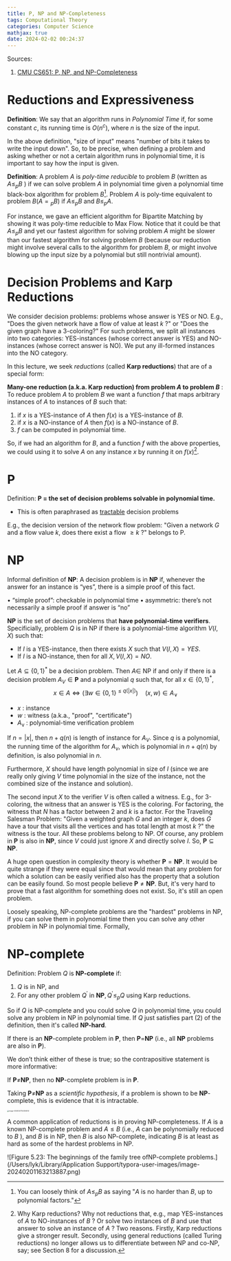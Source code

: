 ```yaml
---
title: P, NP and NP-Completeness
tags: Computational Theory
categories: Computer Science
mathjax: true
date: 2024-02-02 00:24:37
---
```



Sources:

1. [CMU CS651: P, NP, and NP-Completeness](https://www.cs.cmu.edu/~avrim/451/lectures/lect1102.pdf)

<!--more-->

# Reductions and Expressiveness

**Definition**: We say that an algorithm runs in *Polynomial Time* if, for some constant $c$, its running time is $O\left(n^c\right)$, where $n$ is the size of the input.

In the above definition, "size of input" means "number of bits it takes to write the input down". So, to be precise, when defining a problem and asking whether or not a certain algorithm runs in polynomial time, it is important to say how the input is given.



**Definition**: A problem $A$ is *poly-time reducible* to problem $B$ (written as $A \leq_p B$ ) if we can solve problem $A$ in polynomial time given a polynomial time black-box algorithm for problem $B$[^1]. Problem $A$ is poly-time equivalent to problem $B\left(A={ }_p B\right)$ if $A \leq_p B$ and $B \leq_p A$.

For instance, we gave an efficient algorithm for Bipartite Matching by showing it was poly-time reducible to Max Flow. Notice that it could be that $A \leq_p B$ and yet our fastest algorithm for solving problem $A$ might be slower than our fastest algorithm for solving problem $B$ (because our reduction might involve several calls to the algorithm for problem $B$, or might involve blowing up the input size by a polynomial but still nontrivial amount).

# Decision Problems and Karp Reductions

We consider decision problems: problems whose answer is YES or NO. E.g., "Does the given network have a flow of value at least $k$ ?" or "Does the given graph have a 3-coloring?" For such problems, we split all instances into two categories: YES-instances (whose correct answer is YES) and NO-instances (whose correct answer is NO). We put any ill-formed instances into the NO category.

In this lecture, we seek *reductions* (called **Karp reductions**) that are of a special form:

**Many-one reduction (a.k.a. Karp reduction) from problem $A$ to problem $B$** : To reduce problem $A$ to problem $B$ we want a function $f$ that maps arbitrary instances of $A$ to instances of $B$ such that:

1. if $x$ is a YES-instance of $A$ then $f(x)$ is a YES-instance of $B$.
2. if $x$ is a NO-instance of $A$ then $f(x)$ is a NO-instance of $B$.
3. $f$ can be computed in polynomial time.

So, if we had an algorithm for $B$, and a function $f$ with the above properties, we could using it to solve $A$ on any instance $x$ by running it on $f(x)$[^2].

# P

Definition: **P = the set of decision problems solvable in polynomial time.** 

* This is often paraphrased as <u>tractable</u> decision problems

E.g., the decision version of the network flow problem: "Given a network $G$ and a flow value $k$, does there exist a flow $\geq k$ ?" belongs to P.

# NP

Informal definition of **NP**: A decision problem is in **NP** if, whenever the answer for an instance is “yes”, there is a simple proof of this fact.

• “simple proof”: checkable in polynomial time
 • asymmetric: there’s not necessarily a simple proof if answer is “no”



**NP** is the set of decision problems that **have polynomial-time verifiers**. Specificially, problem $Q$ is in NP if there is a polynomial-time algorithm $V(I, X)$ such that:

- If $I$ is a YES-instance, then there exists $X$ such that $V(I, X)=Y E S$.
- If $I$ is a NO-instance, then for all $X, V(I, X)=N O$.



Let $A \subseteq\{0,1\}^*$ be a decision problem. Then $A \in$ NP if and only if there is a decision problem $A_V \in \mathbf{P}$ and a polynomial $q$ such that, for all $x \in\{0,1\}^*$,
$$
x \in A \Leftrightarrow\left(\exists w \in\{0,1\}^{\leq q(|x|)}\right) \quad(x, w) \in A_{\vee}
$$
- $x$ : instance
- $w$ : witness (a.k.a., "proof", "certificate")
- $A_{\mathrm{v}}$ : polynomial-time verification problem

If $n=|x|$, then $n+q(n)$ is length of instance for $A_V$.
Since $q$ is a polynomial, the running time of the algorithm for $A_v$, which is polynomial in $n+q(n)$ by definition, is also polynomial in $n$.





Furthermore, $X$ should have length polynomial in size of $I$ (since we are really only giving $V$ time polynomial in the size of the instance, not the combined size of the instance and solution).

The second input $X$ to the verifier $V$ is often called a witness. E.g., for 3-coloring, the witness that an answer is YES is the coloring. For factoring, the witness that $N$ has a factor between 2 and $k$ is a factor. For the Traveling Salesman Problem: "Given a weighted graph $G$ and an integer $k$, does $G$ have a tour that visits all the vertices and has total length at most $k$ ?" the witness is the tour. All these problems belong to NP. Of course, any problem in $\mathbf{P}$ is also in $\mathbf{N P}$, since $V$ could just ignore $X$ and directly solve $I$. So, $\mathbf{P} \subseteq \mathbf{N P}$.

A huge open question in complexity theory is whether $\mathbf{P}=\mathbf{N P}$. It would be quite strange if they were equal since that would mean that any problem for which a solution can be easily verified also has the property that a solution can be easily found. So most people believe $\mathbf{P} \neq \mathbf{N P}$. But, it's very hard to prove that a fast algorithm for something does not exist. So, it's still an open problem.

Loosely speaking, NP-complete problems are the "hardest" problems in NP, if you can solve them in polynomial time then you can solve any other problem in NP in polynomial time. Formally,

# NP-complete

Definition: Problem $Q$ is **NP-complete** if:

1. $Q$ is in NP, and
2. For any other problem $Q^{\prime}$ in $\mathbf{N P}, Q^{\prime} \leq_p Q$ using Karp reductions.

So if $Q$ is NP-complete and you could solve $Q$ in polynomial time, you could solve any problem in NP in polynomial time. If $Q$ just satisfies part (2) of the definition, then it's called **NP-hard**.



If there is an **NP**-complete problem in **P**, then **P**=**NP** (i.e., all **NP** problems are also in **P**).

We don’t think either of these is true; so the contrapositive statement is more informative:

If **P**≠**NP**, then no **NP**-complete problem is in **P**.

Taking **P**≠**NP** as a *scientific hypothesis*, if a problem is shown to be **NP**-complete, this is evidence that it is intractable.

<img src="/Users/lyk/Library/Application Support/typora-user-images/image-20240227144304512.png" alt="image-20240227144304512" style="zoom:25%;" />



A common application of reductions is in proving NP-completeness. If $A$ is a known NP-complete problem and $A \leq B$ (i.e., $A$ can be polynomially reduced to $B$ ), and $B$ is in NP, then $B$ is also NP-complete, indicating $B$ is at least as hard as some of the hardest problems in NP.







![Figure 5.23: The beginnings of the family tree ofNP-complete problems.](/Users/lyk/Library/Application Support/typora-user-images/image-20240201163213887.png)

[^1]: You can loosely think of $A \leq_p B$ as saying "$A$ is no harder than $B$, up to polynomial factors."
[^2]: Why Karp reductions? Why not reductions that, e.g., map YES-instances of $A$ to NO-instances of $B$ ? Or solve two instances of $B$ and use that answer to solve an instance of $A$ ? Two reasons. Firstly, Karp reductions give a stronger result. Secondly, using general reductions (called Turing reductions) no longer allows us to differentiate between NP and co-NP, say; see Section 8 for a discussion.
